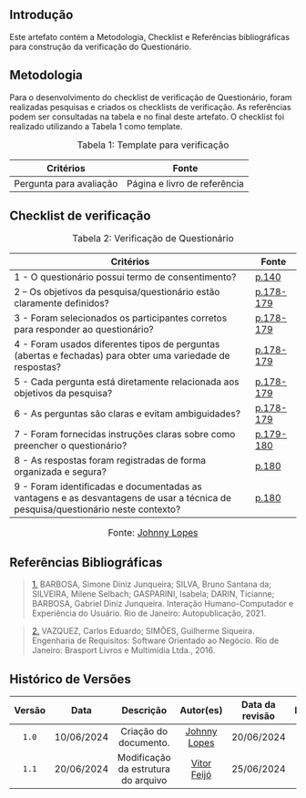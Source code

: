 ## Introdução

Este artefato contém a Metodologia, Checklist e Referências bibliográficas para construção da verificação do Questionário. 

## Metodologia

Para o desenvolvimento do checklist de verificação de Questionário, foram realizadas pesquisas e criados os checklists de verificação. As referências podem ser consultadas na tabela e no final deste artefato. O checklist foi realizado utilizando a Tabela 1 como template.

<font size="3"><p style="text-align: center">Tabela 1: Template para verificação</p></font>

<center>

Critérios | Fonte
--|--
Pergunta para avaliação| Página e livro de referência

</center>

## Checklist de verificação

<font size="3"><p style="text-align: center">Tabela 2: Verificação de Questionário</p></font>

Critérios  | Fonte
--------- | ------ 
1 - O questionário possui termo de consentimento?  | <a id="TEC3" href="#RP3">p.140</a> 
2 – Os objetivos da pesquisa/questionário estão claramente definidos?   | <a id="TEC4" href="#RP4">p.178-179</a> 
3 - Foram selecionados os participantes corretos para responder ao questionário?    | <a id="TEC4" href="#RP4">p.178-179</a>
4 - Foram usados diferentes tipos de perguntas (abertas e fechadas) para obter uma variedade de respostas?  | <a id="TEC4" href="#RP4">p.178-179</a>
5 - Cada pergunta está diretamente relacionada aos objetivos da pesquisa?  | <a id="TEC4" href="#RP4">p.178-179</a>
6 - As perguntas são claras e evitam ambiguidades?  | <a id="TEC4" href="#RP4">p.178-179</a>
7 - Foram fornecidas instruções claras sobre como preencher o questionário?  | <a id="TEC4" href="#RP4">p.179-180</a>
8 - As respostas foram registradas de forma organizada e segura?  | <a id="TEC4" href="#RP4">p.180</a>
9 - Foram identificadas e documentadas as vantagens e as desvantagens de usar a técnica de pesquisa/questionário neste contexto?  | <a id="TEC4" href="#RP4">p.180</a>

<font size="3"><p style="text-align: center">Fonte: [Johnny Lopes](https://github.com/JohnnyLopess)</p></font>


## Referências Bibliográficas

> <a id="RP3" href="#TEC3">1.</a> BARBOSA, Simone Diniz Junqueira; SILVA, Bruno Santana da; SILVEIRA, Milene Selbach; GASPARINI, Isabela; DARIN, Ticianne; BARBOSA, Gabriel Diniz Junqueira. Interação Humano-Computador e Experiência do Usuário. Rio de Janeiro: Autopublicação, 2021.

> <a id="RP4" href="#TEC4">2.</a> VAZQUEZ, Carlos Eduardo; SIMÕES, Guilherme Siqueira. Engenharia de Requisitos: Software Orientado ao Negócio. Rio de Janeiro: Brasport Livros e Multimídia Ltda., 2016.


## Histórico de Versões

| Versão | Data | Descrição | Autor(es) | Data da revisão | Revisor(es) |
| :--: | :--: | :--: | :--: | :--: | :--: |
|`1.0` | 10/06/2024 | Criação do documento. | [Johnny Lopes](https://github.com/JohnnyLopess) |20/06/2024 |[Vitor Feijó](https://github.com/vitorfleonardo) |    
|`1.1` | 20/06/2024 | Modificação da estrutura do arquivo |[Vitor Feijó](https://github.com/vitorfleonardo) | 25/06/2024 | [Bianca Castro](https://github.com/BiancaPatrocinio7) |